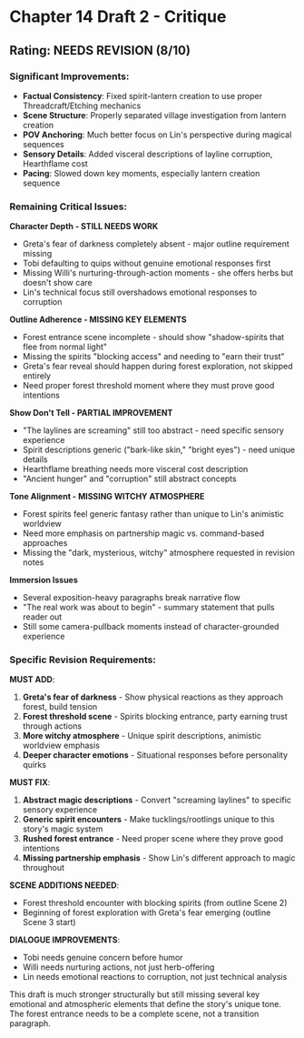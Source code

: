 # Chapter 14 Draft 2 - Critique

## Rating: NEEDS REVISION (8/10)

### Significant Improvements:
- **Factual Consistency**: Fixed spirit-lantern creation to use proper Threadcraft/Etching mechanics
- **Scene Structure**: Properly separated village investigation from lantern creation
- **POV Anchoring**: Much better focus on Lin's perspective during magical sequences
- **Sensory Details**: Added visceral descriptions of layline corruption, Hearthflame cost
- **Pacing**: Slowed down key moments, especially lantern creation sequence

### Remaining Critical Issues:

**Character Depth - STILL NEEDS WORK**
- Greta's fear of darkness completely absent - major outline requirement missing
- Tobi defaulting to quips without genuine emotional responses first
- Missing Willi's nurturing-through-action moments - she offers herbs but doesn't show care
- Lin's technical focus still overshadows emotional responses to corruption

**Outline Adherence - MISSING KEY ELEMENTS**
- Forest entrance scene incomplete - should show "shadow-spirits that flee from normal light"
- Missing the spirits "blocking access" and needing to "earn their trust"
- Greta's fear reveal should happen during forest exploration, not skipped entirely
- Need proper forest threshold moment where they must prove good intentions

**Show Don't Tell - PARTIAL IMPROVEMENT**
- "The laylines are screaming" still too abstract - need specific sensory experience
- Spirit descriptions generic ("bark-like skin," "bright eyes") - need unique details
- Hearthflame breathing needs more visceral cost description
- "Ancient hunger" and "corruption" still abstract concepts

**Tone Alignment - MISSING WITCHY ATMOSPHERE**
- Forest spirits feel generic fantasy rather than unique to Lin's animistic worldview
- Need more emphasis on partnership magic vs. command-based approaches
- Missing the "dark, mysterious, witchy" atmosphere requested in revision notes

**Immersion Issues**
- Several exposition-heavy paragraphs break narrative flow
- "The real work was about to begin" - summary statement that pulls reader out
- Still some camera-pullback moments instead of character-grounded experience

### Specific Revision Requirements:

**MUST ADD**: 
1. **Greta's fear of darkness** - Show physical reactions as they approach forest, build tension
2. **Forest threshold scene** - Spirits blocking entrance, party earning trust through actions
3. **More witchy atmosphere** - Unique spirit descriptions, animistic worldview emphasis
4. **Deeper character emotions** - Situational responses before personality quirks

**MUST FIX**:
1. **Abstract magic descriptions** - Convert "screaming laylines" to specific sensory experience
2. **Generic spirit encounters** - Make tucklings/rootlings unique to this story's magic system
3. **Rushed forest entrance** - Need proper scene where they prove good intentions
4. **Missing partnership emphasis** - Show Lin's different approach to magic throughout

**SCENE ADDITIONS NEEDED**:
- Forest threshold encounter with blocking spirits (from outline Scene 2)
- Beginning of forest exploration with Greta's fear emerging (outline Scene 3 start)

**DIALOGUE IMPROVEMENTS**:
- Tobi needs genuine concern before humor
- Willi needs nurturing actions, not just herb-offering
- Lin needs emotional reactions to corruption, not just technical analysis

This draft is much stronger structurally but still missing several key emotional and atmospheric elements that define the story's unique tone. The forest entrance needs to be a complete scene, not a transition paragraph.
